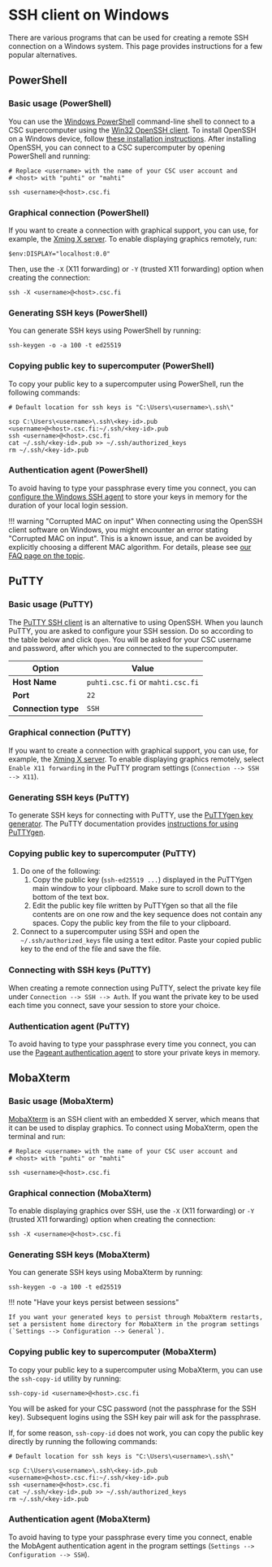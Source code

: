 # SSH client on Windows

There are various programs that can be used for creating a remote SSH
connection on a Windows system. This page provides instructions for a few
popular alternatives.

## PowerShell

### Basic usage (PowerShell)

You can use the
[Windows PowerShell](https://learn.microsoft.com/en-us/powershell/scripting/security/remoting/ssh-remoting-in-powershell)
command-line shell to connect to a CSC supercomputer using the
[Win32 OpenSSH client](https://learn.microsoft.com/en-us/windows-server/administration/openssh/openssh_install_firstuse).
To install OpenSSH on a Windows device, follow
[these installation instructions](https://learn.microsoft.com/en-us/windows-server/administration/openssh/openssh_install_firstuse?tabs=gui#install-openssh-for-windows).
After installing OpenSSH, you can connect to a CSC supercomputer by opening
PowerShell and running:

```
# Replace <username> with the name of your CSC user account and
# <host> with "puhti" or "mahti"

ssh <username>@<host>.csc.fi
```

### Graphical connection (PowerShell)

If you want to create a connection with graphical support,
you can use, for example, the
[Xming X server](http://www.straightrunning.com/XmingNotes/). To enable displaying
graphics remotely, run:

```
$env:DISPLAY="localhost:0.0"
```

Then, use the `-X` (X11 forwarding) or `-Y` (trusted X11 forwarding) option when
creating the connection:

```
ssh -X <username>@<host>.csc.fi
```

### Generating SSH keys (PowerShell)

You can generate SSH keys using PowerShell by running:

```
ssh-keygen -o -a 100 -t ed25519
```

### Copying public key to supercomputer (PowerShell)

To copy your public key to a supercomputer using PowerShell, run the following
commands:

```
# Default location for ssh keys is "C:\Users\<username>\.ssh\"

scp C:\Users\<username>\.ssh\<key-id>.pub <username>@<host>.csc.fi:~/.ssh/<key-id>.pub
ssh <username>@<host>.csc.fi
cat ~/.ssh/<key-id>.pub >> ~/.ssh/authorized_keys
rm ~/.ssh/<key-id>.pub
```

### Authentication agent (PowerShell)

To avoid having to type your passphrase every time you connect,
you can
[configure the Windows SSH agent](https://learn.microsoft.com/en-us/windows-server/administration/openssh/openssh_keymanagement?source=recommendations#user-key-generation) 
to store your keys in memory for the duration of your local login session.

!!! warning "Corrupted MAC on input"
    When connecting using the OpenSSH client software on Windows, you might
    encounter an error stating "Corrupted MAC on input". This is a known
    issue, and can be avoided by explicitly choosing a different MAC
    algorithm. For details, please see 
    [our FAQ page on the topic](../../support/faq/i-cannot-login.md#why-is-my-ssh-client-saying-corrupted-mac-on-input).

## PuTTY

### Basic usage (PuTTY)

The [PuTTY SSH client](https://putty.org/) is an alternative to using OpenSSH.
When you launch PuTTY, you are asked to configure your SSH session. Do so
according to the table below and click `Open`. You will be asked for your CSC
username and password, after which you are connected to the supercomputer.

| Option | Value |
|-|-|
| **Host Name** | `puhti.csc.fi` or `mahti.csc.fi` |
| **Port** | `22` |
| **Connection type** | `SSH` |

### Graphical connection (PuTTY)

If you want to create a connection with graphical support,
you can use, for example, the
[Xming X server](http://www.straightrunning.com/XmingNotes/). To enable displaying
graphics remotely, select `Enable X11 forwarding` in the PuTTY program settings
(`Connection --> SSH --> X11`). 

### Generating SSH keys (PuTTY)

To generate SSH keys for connecting with PuTTY, use the [PuTTYgen key
generator](https://www.puttygen.com/). The PuTTY documentation provides
[instructions for using PuTTYgen](https://www.putty.be/0.76/htmldoc/Chapter8.html).

### Copying public key to supercomputer (PuTTY)

1. Do one of the following:
    1. Copy the public key (`ssh-ed25519 ...`) displayed in the PuTTYgen main
    window to your clipboard. Make sure to scroll down to the bottom of the
    text box.
    2. Edit the public key file written by PuTTYgen so that all the file
    contents are on one row and the key sequence does not contain any
    spaces. Copy the public key from the file to your clipboard.
2. Connect to a supercomputer using SSH and open the `~/.ssh/authorized_keys`
   file using a text editor. Paste your copied public key to the end of the
   file and save the file.

### Connecting with SSH keys (PuTTY)

When creating a remote connection using PuTTY, select the private key file
under `Connection --> SSH --> Auth`. If you want the private key to be
used each time you connect, save your session to store your choice.

### Authentication agent (PuTTY)

To avoid having to type your passphrase every time you connect, you can
use the [Pageant authentication agent](https://www.putty.be/0.76/htmldoc/Chapter9.html)
to store your private keys in memory.

## MobaXterm

### Basic usage (MobaXterm)

[MobaXterm](https://mobaxterm.mobatek.net/) is an SSH client with an embedded X
server, which means that it can be used to display graphics. To connect using
MobaXterm, open the terminal and run:

```
# Replace <username> with the name of your CSC user account and
# <host> with "puhti" or "mahti"

ssh <username>@<host>.csc.fi
```

### Graphical connection (MobaXterm)

To enable displaying graphics over SSH, use the `-X` (X11 forwarding) or `-Y`
(trusted X11 forwarding) option when creating the connection:

```
ssh -X <username>@<host>.csc.fi
```

### Generating SSH keys (MobaXterm)

You can generate SSH keys using MobaXterm by running:

```
ssh-keygen -o -a 100 -t ed25519
```

!!! note "Have your keys persist between sessions"

    If you want your generated keys to persist through MobaXterm restarts,
    set a persistent home directory for MobaXterm in the program settings
    (`Settings --> Configuration --> General`).

### Copying public key to supercomputer (MobaXterm)

To copy your public key to a supercomputer using MobaXterm, you can use the
`ssh-copy-id` utility by running:

```
ssh-copy-id <username>@<host>.csc.fi
```

You will be asked for your CSC password (not the passphrase for the SSH key).
Subsequent logins using the SSH key pair will ask for the passphrase.

If, for some reason, `ssh-copy-id` does not work, you can copy the public key
directly by running the following commands:

```
# Default location for ssh keys is "C:\Users\<username>\.ssh\"

scp C:\Users\<username>\.ssh\<key-id>.pub <username>@<host>.csc.fi:~/.ssh/<key-id>.pub
ssh <username>@<host>.csc.fi
cat ~/.ssh/<key-id>.pub >> ~/.ssh/authorized_keys
rm ~/.ssh/<key-id>.pub
```

### Authentication agent (MobaXterm)

To avoid having to type your passphrase every time you connect, enable the
MobAgent authentication agent in the program settings (`Settings -->
Configuration --> SSH`).
